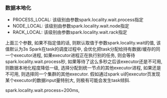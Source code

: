 ###  数据本地化
 * PROCESS_LOCAL: 该级别由参数spark.locality.wait.process指定
 * NODE_LOCAL: 该级别由参数spark.locality.wait.node指定
 * RACK_LOCAL: 该级别由参数spark.locality.wait.rack指定

上面三个参数, 如果不指定值的话, 则默认取值于参数spark.locality.wait的值, 该值默认为3s
Spark在task的调度过程中, 会优化把task分配给持有数据/缓存的同一个executor进程, 如果executor进程正在执行别的任务, 则会等待spark.locality.wait.process秒, 如果等待了这么多秒之后该executor还是不可用, 则数据本地化程度降低一级, 选择分配到统一节点的其他executor进程, 如果还是不可用, 则选择同一个集群的其他executor.
假如通过spark ui的executor页发现某个executor的数据input量特别大, 则极有可能会发生task倾斜.

spark.locality.wait.process=200ms, 